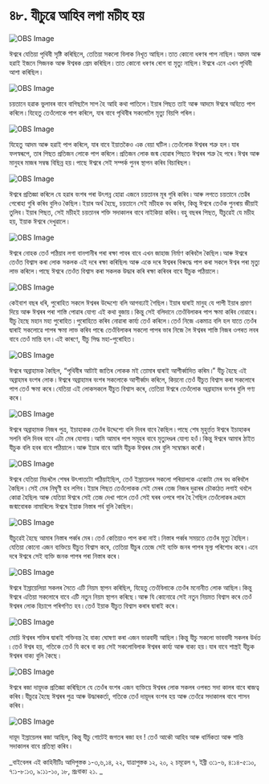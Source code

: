# ৪৮. যীচুৱে আহিব লগা মচীহ হয় 

![OBS Image](https://cdn.door43.org/obs/jpg/360px/obs-en-48-01.jpg)

ঈশ্বৰে যেতিয়া পৃথিবী সৃষ্টি কৰিছিলে, তেতিয়া সকলো বিলাক নিখূত আছিল ৷ তাত কোনো ধৰণৰ পাপ নাছিল ৷ আদম আৰু হৱাই ইজনে সিজনক আৰু ঈশ্বৰক প্ৰেম কৰিছিল ৷ তাত কোনো ধৰণৰ ৰোগ বা মৃত্যু নাছিল ৷ ঈশ্বৰে এনে এখন পৃথিবী আশা কৰিছিল ৷ 

![OBS Image](https://cdn.door43.org/obs/jpg/360px/obs-en-48-02.jpg)

চয়তানে হৱাক ভুলাবৰ বাবে বাগিছালৈ সাপ হৈ আহি কথা পাতিলে ৷ ইয়াৰ পিছত তাই আৰু আদমে ঈশ্বৰে অহিতে পাপ কৰিলে ৷ যিহেতু তেওঁলোকে পাপ কৰিলে, যাৰ বাবে পৃথিবীৰ সকলোলৈ মৃত্যু বিয়পি পৰিল ৷

![OBS Image](https://cdn.door43.org/obs/jpg/360px/obs-en-48-03.jpg)

যিহেতু আদম আৰু হৱাই পাপ কৰিলে, যাৰ বাবে ইয়াতকৈও এক বেয়া ঘটিল ৷ তেওঁলোক ঈশ্বৰৰ শত্ৰু  হল ৷ যাৰ ফলস্বৰূপে, তাৰ পিছত প্ৰতিজন লোকে পাপ কৰিলে ৷ প্ৰতিজন লোক জন্ম হোৱাৰ পিছতে ঈশ্বৰৰ শত্ৰু হৈ পৰে ৷ ঈশ্বৰ আৰু মানুহৰ মাজৰ সম্বন্ধ বিছিন্ন হয় ৷ পাছে ঈশ্বৰে সেই সম্পৰ্ক পুনৰ স্থাপন কৰিব বিচাৰিছল ৷

![OBS Image](https://cdn.door43.org/obs/jpg/360px/obs-en-48-04.jpg)

ঈশ্বৰে প্ৰতিজ্ঞা কৰিলে যে হৱাৰ বংশৰ পৰা উৎপন্ন হোৱা এজনে চয়তানৰ মূৰ গুৰি কৰিব ৷ আৰু লগতে চয়তানে তেৱঁৰ গেৰোহা গুৰি কৰিব বুলিও কৈছিল ৷ ইয়াৰ অৰ্থ হৈছে, চয়তানে সেই মচীহক বধ কৰিব, কিন্তু ঈশ্বৰে তেওঁক পুনৰায় জীয়াই তুলিব ৷ ইয়াৰ পিছত, সেই মচীহই চয়তানৰ শক্তি সদাকালৰ বাবে নাইকিয়া কৰিব ৷ বহু বছৰৰ পিছত, যীচুৱেই যে মচীহ হয়, ইয়াক ঈশ্বৰে দেখুৱালে ৷

![OBS Image](https://cdn.door43.org/obs/jpg/360px/obs-en-48-05.jpg)

ঈশ্বৰে নোহক তেওঁ পঠিয়াব লগা বানপানীৰ পৰা ৰক্ষা পাবৰ বাবে এখন জাহাজ নিৰ্মাণ কৰিবলৈ কৈছিল ৷ আৰু ঈশ্বৰে তেওঁত বিশ্বাস কৰা লোক সকলক এই দৰে ৰক্ষা কৰিছিল৷ আৰু একে দৰে ঈশ্বৰৰ বিৰুদ্ধে পাপ কৰা সকলে ঈশ্বৰ পৰা মৃত্যু লাভ কৰিলে ৷ পাছে ঈশ্বৰে তেওঁত বিশ্বাস কৰা সকলক উদ্ধাৰ কৰি ৰক্ষা কৰিবৰ বাবে যীচুক পঠিয়ালে ৷ 

![OBS Image](https://cdn.door43.org/obs/jpg/360px/obs-en-48-06.jpg)

কেইবাশ বছৰ ধৰি, পুৰোহিত সকলে ঈশ্বৰৰ উদ্দেশ্যে বলি আগবঢাই গৈছিল ৷ ইয়াৰ দ্বাৰাই মানুহ যে পাপী ইয়াৰ প্ৰমাণ দিয়ে আৰু ঈশ্বৰৰ পৰা শাস্তি পোৱাৰ যোগ্য এই কথা বুজায় ৷ কিন্তু সেই বলিদানে তেওঁবিলাকৰ পাপ ক্ষমা কৰিব নোৱাৰে ৷ যীচু হৈছে মহান মহা পুৰোহিত ৷ পুৰোহিতে কৰিব নোৱাৰা কাৰ্য্য তেওঁ কৰিলে ৷ তেওঁ নিজে একমাত্ৰ বলি হল যাতে তেওঁৰ দ্বাৰাই সকলোৱে পাপৰ ক্ষমা লাভ কৰিব পাৰে৷ তেওঁবিলাকৰ সকলো পাপৰ ভাৰ নিজে লৈ ঈশ্বৰৰ শাস্তি নিজৰ ওপৰত লবৰ বাবে তেওঁ মান্তি হল ৷ এই কাৰণে, যীচু সিদ্ধ মহা-পুৰোহিত ৷

![OBS Image](https://cdn.door43.org/obs/jpg/360px/obs-en-48-07.jpg)

ঈশ্বৰে অব্ৰাহামক কৈছিল, “পৃথিবীৰ আটাই জাতিৰ লোকক মই তোমাৰ দ্বাৰাই আশীৰ্ব্বাদিত কৰিম ৷” যীচু হৈছে এই অব্ৰাহমৰ বংশৰ লোক ৷ ঈশ্বৰে অব্ৰাহামৰ বংশৰ সকলোকে আশীৰ্ব্বাদ কৰিলে, কিয়নো তেওঁ যীচুত বিশ্বাস কৰা সকলোৰে পাপ তেওঁ ক্ষমা কৰে ৷ যেতিয়া এই লোকসকলে যীচুত বিশ্বাস কৰে, তেতিয়া ঈশ্বৰে তেওঁলোক অব্ৰাহামৰ বংশৰ বুলি গণ্য কৰে ৷

![OBS Image](https://cdn.door43.org/obs/jpg/360px/obs-en-48-08.jpg)

ঈশ্বৰে অব্ৰাহামক নিজৰ পুত্ৰ, ইচাহাকক তেওঁৰ উদ্দেশ্যে বলি দিবৰ বাবে কৈছিল ৷ পাছে শেষ মূহুৰ্ত্তত ঈশ্বৰে ইচাহাকৰ সলনি বলি দিবৰ বাবে এটা মেৰ যোগায় ৷ আমি আমাৰ পাপ সমূহৰ বাবে মৃত্যুদণ্ডৰ যোগ্য হওঁ ৷ কিন্তু ঈশ্বৰে আমাৰ ঠাইত যীচুক বলি হবৰ বাবে পঠিয়ালে ৷ আৰু ইয়াৰ বাবে আমি যীচুক ঈশ্বৰৰ মেৰ বুলি সম্বোন্ধন কৰোঁ ৷

![OBS Image](https://cdn.door43.org/obs/jpg/360px/obs-en-48-09.jpg)

ঈশ্বৰে যেতিয়া মিচৰলৈ শেষৰ উৎপাতটো পঠিয়াইছিল, তেওঁ ইস্ৰায়েলৰ সকলো পৰিয়ালকে একোটা মেৰ বধ কৰিবলৈ কৈছিল ৷ সেই মেৰ নিঘূণী হব লগিব ৷ ইয়াৰ পিছত তেওঁলোকক সেই মেৰৰ তেজ নিজৰ দুৱাৰৰ চৌকাঠত লগাই থবলৈ কোৱা হৈছিল৷ আৰু যেতিয়া ঈশ্বৰে সেই তেজ দেখা পালে তেওঁ সেই ঘৰৰ ওপৰে পাৰ হৈ গৈছিল তেওঁলোকৰ প্ৰ্থমে জন্মাবোৰক নামাৰিলে৷ ঈশ্বৰে ইয়াক নিস্তাৰ পৰ্ব বুলি কৈছিল।

![OBS Image](https://cdn.door43.org/obs/jpg/360px/obs-en-48-10.jpg)

যীচুৱেই হৈছে আমাৰ নিস্তাৰ পৰ্ব্বৰ মেৰ ৷ তেওঁ কেতিয়াও পাপ কৰা নাই ৷ নিস্তাৰ পৰ্ব্বৰ সময়তে তেওঁৰ মৃত্যু হৈছিল ৷ যেতিয়া কোনো এজন ব্যক্তিয়ে যীচুত বিশ্বাস কৰে, তেতিয়া যীচুৰ তেজে সেই ব্যক্তি জনৰ পাপৰ মূল্য পৰিশোধ কৰে ৷ এনে দৰে ঈশ্বৰে সেই ব্যক্তি জনক পাপৰ পৰা নিস্তাৰ কৰে ৷

![OBS Image](https://cdn.door43.org/obs/jpg/360px/obs-en-48-11.jpg)

ঈশ্বৰে ইস্ৰায়েলিয়া সকলৰ সৈতে এটি নিয়ম স্থাপন কৰিছিল, যিহেতু তেওঁবিলাকে তেওঁৰ মনোনীত লোক আছিল ৷ কিন্তু ঈশ্বৰে এতিয়া সকলোৰে বাবে এটি নতুন নিয়ম স্থাপন কৰিছে ৷ আৰু যি কোনোৱে সেই নতুন নিয়মত বিশ্বাস কৰে তেওঁ ঈশ্বৰৰ লোক হিচাপে পৰিগণিত হব ৷ তেওঁ ইয়াক যীচুত বিশ্বাস কৰাৰ দ্বাৰাই কৰে ৷

![OBS Image](https://cdn.door43.org/obs/jpg/360px/obs-en-48-12.jpg)

মোচি ঈশ্বৰৰ শক্তিৰ দ্বাৰাই শক্তিবন্ত হৈ  বাক্য ঘোষণা কৰা এজন ভাৱবাদী আছিল ৷  কিন্তু যীচু সকলো ভাববাদী সকলৰ উৰ্ধত ৷ তেওঁ ঈশ্বৰ হয়, গতিকে তেওঁ যি কৰে বা কয় সেই সকলোবিলাক ঈশ্বৰৰ কাৰ্য্য আৰু বাক্য হয় ৷ যাৰ বাবে শাস্ত্ৰই যীচুক ঈশ্বৰৰ বাক্য বুলি কৈছে ৷

![OBS Image](https://cdn.door43.org/obs/jpg/360px/obs-en-48-13.jpg)

ঈশ্বৰে ৰজা দায়ূদক প্ৰতিজ্ঞা কৰিছিলে যে তেওঁৰ বংশৰ এজন ব্যক্তিয়ে ঈশ্বৰৰ লোক সকলৰ ওপৰত সদা কালৰ বাবে ৰাজত্ব কৰিব ৷ যীচুৱে হৈছে ঈশ্বৰৰ পুত্ৰ আৰু উদ্ধাৰকৰ্তা, গতিকে তেওঁ দায়ূদৰ বংশৰ হয় আৰু তেওঁৱে সদাকালৰ বাবে শাসন কৰিব ৷ 

![OBS Image](https://cdn.door43.org/obs/jpg/360px/obs-en-48-14.jpg)

দায়ূদ ইস্ৰায়েলৰ ৰজা আছিল, কিন্তু যীচু গোটেই জগতৰ ৰজা হব ! তেওঁ আকৌ আহিব আৰু ধাৰ্মিকতা আৰু শান্তি সদাকালৰ বাবে প্ৰতিস্থা কৰিব ৷

_বাইবেলৰ এই কাহিনীটিঃ আদিপুস্তক ১-৩,৬,১৪, ২২, যাত্ৰাপুস্তক ১২, ২০, ২ চমূৱেল ৭, ইব্ৰী ৩:১-৬, ৪:১৪-৫:১০, ৭:১-৮:১৩, ৯:১১-১০, ১৮, প্ৰঃবাক্য ২১. _

